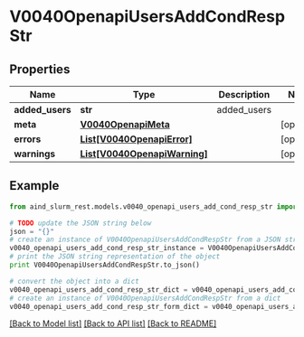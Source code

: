 # V0040OpenapiUsersAddCondRespStr


## Properties

Name | Type | Description | Notes
------------ | ------------- | ------------- | -------------
**added_users** | **str** | added_users | 
**meta** | [**V0040OpenapiMeta**](V0040OpenapiMeta.md) |  | [optional] 
**errors** | [**List[V0040OpenapiError]**](V0040OpenapiError.md) |  | [optional] 
**warnings** | [**List[V0040OpenapiWarning]**](V0040OpenapiWarning.md) |  | [optional] 

## Example

```python
from aind_slurm_rest.models.v0040_openapi_users_add_cond_resp_str import V0040OpenapiUsersAddCondRespStr

# TODO update the JSON string below
json = "{}"
# create an instance of V0040OpenapiUsersAddCondRespStr from a JSON string
v0040_openapi_users_add_cond_resp_str_instance = V0040OpenapiUsersAddCondRespStr.from_json(json)
# print the JSON string representation of the object
print V0040OpenapiUsersAddCondRespStr.to_json()

# convert the object into a dict
v0040_openapi_users_add_cond_resp_str_dict = v0040_openapi_users_add_cond_resp_str_instance.to_dict()
# create an instance of V0040OpenapiUsersAddCondRespStr from a dict
v0040_openapi_users_add_cond_resp_str_form_dict = v0040_openapi_users_add_cond_resp_str.from_dict(v0040_openapi_users_add_cond_resp_str_dict)
```
[[Back to Model list]](../README.md#documentation-for-models) [[Back to API list]](../README.md#documentation-for-api-endpoints) [[Back to README]](../README.md)


